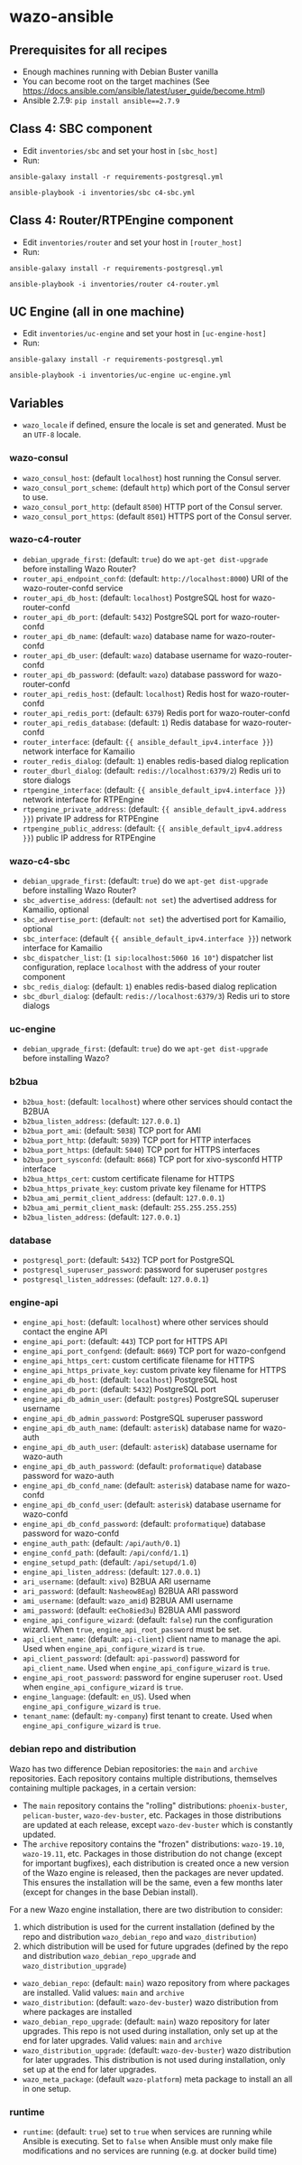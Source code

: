 # wazo-ansible

## Prerequisites for all recipes

* Enough machines running with Debian Buster vanilla
* You can become root on the target machines (See https://docs.ansible.com/ansible/latest/user_guide/become.html)
* Ansible 2.7.9: `pip install ansible==2.7.9`

## Class 4: SBC component

* Edit `inventories/sbc` and set your host in `[sbc_host]`
* Run:

```shell
ansible-galaxy install -r requirements-postgresql.yml

ansible-playbook -i inventories/sbc c4-sbc.yml
```

## Class 4: Router/RTPEngine component

* Edit `inventories/router` and set your host in `[router_host]`
* Run:

```shell
ansible-galaxy install -r requirements-postgresql.yml

ansible-playbook -i inventories/router c4-router.yml
```

## UC Engine (all in one machine)

* Edit `inventories/uc-engine` and set your host in `[uc-engine-host]`
* Run:

```shell
ansible-galaxy install -r requirements-postgresql.yml

ansible-playbook -i inventories/uc-engine uc-engine.yml
```

## Variables

* `wazo_locale` if defined, ensure the locale is set and
  generated. Must be an `UTF-8` locale.

### wazo-consul

* `wazo_consul_host`: (default `localhost`) host running the Consul server.
* `wazo_consul_port_scheme`: (default `http`) which port of the Consul server to use.
* `wazo_consul_port_http`: (default `8500`) HTTP port of the Consul server.
* `wazo_consul_port_https`: (default `8501`) HTTPS port of the Consul server.

### wazo-c4-router

* `debian_upgrade_first`: (default: `true`) do we `apt-get dist-upgrade` before installing Wazo Router?
* `router_api_endpoint_confd`: (default: `http://localhost:8000`) URI of the wazo-router-confd service
* `router_api_db_host`: (default: `localhost`) PostgreSQL host for wazo-router-confd
* `router_api_db_port`: (default: `5432`) PostgreSQL port for wazo-router-confd
* `router_api_db_name`: (default: `wazo`) database name for wazo-router-confd
* `router_api_db_user`: (default: `wazo`) database username for wazo-router-confd
* `router_api_db_password`: (default: `wazo`) database password for wazo-router-confd
* `router_api_redis_host`: (default: `localhost`) Redis host for wazo-router-confd
* `router_api_redis_port`: (default: `6379`) Redis port for wazo-router-confd
* `router_api_redis_database`: (default: `1`) Redis database for wazo-router-confd
* `router_interface`: (default: `{{ ansible_default_ipv4.interface }}`) network interface for Kamailio
* `router_redis_dialog`: (default: `1`) enables redis-based dialog replication
* `router_dburl_dialog`: (default: `redis://localhost:6379/2`) Redis uri to store dialogs
* `rtpengine_interface`: (default: `{{ ansible_default_ipv4.interface }}`) network interface for RTPEngine
* `rtpengine_private_address`: (default: `{{ ansible_default_ipv4.address }}`) private IP address for RTPEngine
* `rtpengine_public_address`: (default: `{{ ansible_default_ipv4.address }}`) public IP address for RTPEngine

### wazo-c4-sbc

* `debian_upgrade_first`: (default: `true`) do we `apt-get dist-upgrade` before installing Wazo Router?
* `sbc_advertise_address`: (default: `not set`) the advertised address for Kamailio, optional
* `sbc_advertise_port`: (default: `not set`) the advertised port for Kamailio, optional
* `sbc_interface`: (default `{{ ansible_default_ipv4.interface }}`) network interface for Kamailio
* `sbc_dispatcher_list`: (`1 sip:localhost:5060 16 10"`) dispatcher list configuration, replace `localhost` with the address of your router component
* `sbc_redis_dialog`: (default: `1`) enables redis-based dialog replication
* `sbc_dburl_dialog`: (default: `redis://localhost:6379/3`) Redis uri to store dialogs

### uc-engine

* `debian_upgrade_first`: (default: `true`) do we `apt-get dist-upgrade` before installing Wazo?

### b2bua

* `b2bua_host`: (default: `localhost`) where other services should contact the B2BUA
* `b2bua_listen_address`: (default: `127.0.0.1`)
* `b2bua_port_ami`: (default: `5038`) TCP port for AMI
* `b2bua_port_http`: (default: `5039`) TCP port for HTTP interfaces
* `b2bua_port_https`: (default: `5040`) TCP port for HTTPS interfaces
* `b2bua_port_sysconfd`: (default: `8668`) TCP port for xivo-sysconfd HTTP interface
* `b2bua_https_cert`: custom certificate filename for HTTPS
* `b2bua_https_private_key`: custom private key filename for HTTPS
* `b2bua_ami_permit_client_address`: (default: `127.0.0.1`)
* `b2bua_ami_permit_client_mask`: (default: `255.255.255.255`)
* `b2bua_listen_address`: (default: `127.0.0.1`)

### database

* `postgresql_port`: (default: `5432`) TCP port for PostgreSQL
* `postgresql_superuser_password`: password for superuser `postgres`
* `postgresql_listen_addresses`: (default: `127.0.0.1`)

### engine-api

* `engine_api_host`: (default: `localhost`) where other services should contact the engine API
* `engine_api_port`: (default: `443`) TCP port for HTTPS API
* `engine_api_port_confgend`: (default: `8669`) TCP port for wazo-confgend
* `engine_api_https_cert`: custom certificate filename for HTTPS
* `engine_api_https_private_key`: custom private key filename for HTTPS
* `engine_api_db_host`: (default: `localhost`) PostgreSQL host
* `engine_api_db_port`: (default: `5432`) PostgreSQL port
* `engine_api_db_admin_user`: (default: `postgres`) PostgreSQL superuser username
* `engine_api_db_admin_password`: PostgreSQL superuser password
* `engine_api_db_auth_name`: (default: `asterisk`) database name for wazo-auth
* `engine_api_db_auth_user`: (default: `asterisk`) database username for wazo-auth
* `engine_api_db_auth_password`: (default: `proformatique`) database password for wazo-auth
* `engine_api_db_confd_name`: (default: `asterisk`) database name for wazo-confd
* `engine_api_db_confd_user`: (default: `asterisk`) database username for wazo-confd
* `engine_api_db_confd_password`: (default: `proformatique`) database password for wazo-confd
* `engine_auth_path`: (default: `/api/auth/0.1`)
* `engine_confd_path`: (default: `/api/confd/1.1`)
* `engine_setupd_path`: (default: `/api/setupd/1.0`)
* `engine_api_listen_address`: (default: `127.0.0.1`)
* `ari_username`: (default: `xivo`) B2BUA ARI username
* `ari_password`: (default: `Nasheow8Eag`) B2BUA ARI password
* `ami_username`: (default: `wazo_amid`) B2BUA AMI username
* `ami_password`: (default: `eeCho8ied3u`) B2BUA AMI password
* `engine_api_configure_wizard`: (default: `false`) run the configuration wizard. When `true`, `engine_api_root_password` must be set.
* `api_client_name`: (default: `api-client`) client name to manage the api. Used when `engine_api_configure_wizard` is `true`.
* `api_client_password`: (default: `api-password`) password for `api_client_name`. Used when `engine_api_configure_wizard` is `true`.
* `engine_api_root_password`: password for engine superuser `root`. Used when `engine_api_configure_wizard` is `true`.
* `engine_language`: (default: `en_US`). Used when `engine_api_configure_wizard` is `true`.
* `tenant_name`: (default: `my-company`) first tenant to create. Used when `engine_api_configure_wizard` is `true`.

### debian repo and distribution

Wazo has two difference Debian repositories: the `main` and `archive`
repositories. Each repository contains multiple distributions, themselves
containing multiple packages, in a certain version:

  * The `main` repository contains the "rolling" distributions: `phoenix-buster`,
    `pelican-buster`, `wazo-dev-buster`, etc. Packages in those distributions
    are updated at each release, except `wazo-dev-buster` which is constantly
    updated.
  * The `archive` repository contains the "frozen" distributions: `wazo-19.10`,
    `wazo-19.11`, etc. Packages in those distribution do not change (except for
    important bugfixes), each distribution is created once a new version of the
    Wazo engine is released, then the packages are never updated. This ensures
    the installation will be the same, even a few months later (except for
    changes in the base Debian install).

For a new Wazo engine installation, there are two distribution to consider:

1. which distribution is used for the current installation (defined by the repo
   and distribution `wazo_debian_repo` and `wazo_distribution`)
2. which distribution will be used for future upgrades (defined by the repo and
   distribution `wazo_debian_repo_upgrade` and `wazo_distribution_upgrade`)

* `wazo_debian_repo`: (default: `main`) wazo repository from where packages are
  installed. Valid values: `main` and `archive`
* `wazo_distribution`: (default: `wazo-dev-buster`) wazo distribution from
  where packages are installed
* `wazo_debian_repo_upgrade`: (default: `main`) wazo repository for later
  upgrades. This repo is not used during installation, only set up at the end
  for later upgrades. Valid values: `main` and `archive`
* `wazo_distribution_upgrade`: (default: `wazo-dev-buster`) wazo distribution
  for later upgrades. This distribution is not used during installation, only
  set up at the end for later upgrades.
* `wazo_meta_package`: (default `wazo-platform`) meta package to
  install an all in one setup.

### runtime

* `runtime`: (default: `true`) set to `true` when services are running while
  Ansible is executing. Set to `false` when Ansible must only make file
  modifications and no services are running (e.g. at docker build time)
